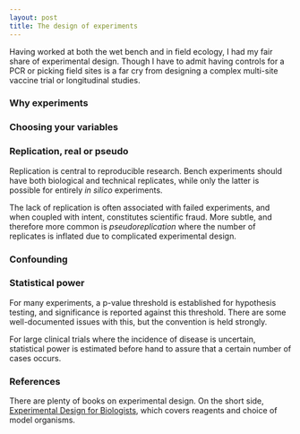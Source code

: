 ```yaml
---
layout: post
title: The design of experiments
---
```


Having worked at both the wet bench and in field ecology, I had my fair share of experimental design. Though I have to admit having controls for a PCR or picking field sites is a far cry from designing a complex multi-site vaccine trial or longitudinal studies.

### Why experiments

### Choosing your variables

### Replication, real or pseudo

Replication is central to reproducible research. Bench experiments should have both biological and technical replicates, while only the latter is possible for entirely _in silico_ experiments.

The lack of replication is often associated with failed experiments, and when coupled with intent, constitutes scientific fraud. More subtle, and therefore more common is _pseudoreplication_ where the number of replicates is inflated due to complicated experimental design.

### Confounding

### Statistical power

For many experiments, a p-value threshold is established for hypothesis testing, and significance is reported against this threshold. There are some well-documented issues with this, but the convention is held strongly. 

For large clinical trials where the incidence of disease is uncertain, statistical power is estimated before hand to assure that a certain number of cases occurs.

### References

There are plenty of books on experimental design. On the short side, [Experimental Design for Biologists](https://www.ncbi.nlm.nih.gov/pmc/articles/PMC4280443/), which covers reagents and choice of model organisms.
